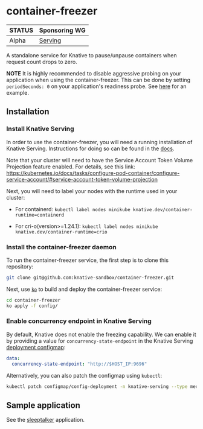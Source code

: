 # container-freezer


| STATUS | Sponsoring WG |
| --- | --- |
| Alpha | [Serving](https://github.com/knative/community/blob/main/working-groups/WORKING-GROUPS.md#serving)|

A standalone service for Knative to pause/unpause containers when request count drops to zero.

**NOTE** It is highly recommended to disable aggressive probing on your application when using the container-freezer. This can be done by setting `periodSeconds: 0` on your application's readiness probe. See [here](https://github.com/psschwei/sleeptalker/blob/main/sleeptalker.yaml#L14-L15) for an example.

## Installation

### Install Knative Serving

In order to use the container-freezer, you will need a running installation of Knative Serving. Instructions for doing so can be found in the [docs](https://knative.dev/docs/admin/install/).

Note that your cluster will need to have the Service Account Token Volume Projection feature enabled. For details, see this link: https://kubernetes.io/docs/tasks/configure-pod-container/configure-service-account/#service-account-token-volume-projection
    
Next, you will need to label your nodes with the runtime used in your cluster:

* For containerd: `kubectl label nodes minikube knative.dev/container-runtime=containerd`

* For cri-o(version>=1.24.1): `kubectl label nodes minikube knative.dev/container-runtime=crio`
    
### Install the container-freezer daemon

To run the container-freezer service, the first step is to clone this repository:

``` bash
git clone git@github.com:knative-sandbox/container-freezer.git
```

Next, use [`ko`](https://github.com/google/ko) to build and deploy the container-freezer service:

``` bash
cd container-freezer
ko apply -f config/
```

### Enable concurrency endpoint in Knative Serving

By default, Knative does not enable the freezing capability. We can enable it by providing a value for `concurrency-state-endpoint` in the Knative Serving [deployment configmap](https://github.com/knative/serving/blob/main/config/core/configmaps/deployment.yaml):

``` yaml
data:
  concurrency-state-endpoint: "http://$HOST_IP:9696"
```

Alternatively, you can also patch the configmap using `kubectl`:

```bash
kubectl patch configmap/config-deployment -n knative-serving --type merge -p '{"data":{"concurrencyStateEndpoint":"http://$HOST_IP:9696"}}'
```

## Sample application

See the [sleeptalker](https://github.com/psschwei/sleeptalker) application.

